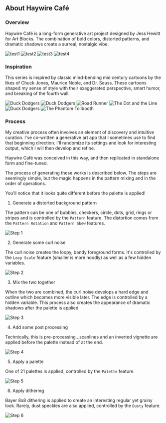 ## About Haywire Café

### Overview
Haywire Café is a long-form generative art project designed by Jess Hewitt for Art Blocks. The combination of bold colors, distorted patterns, and dramatic shadows create a surreal, nostalgic vibe.  

![test1](./images/test1.png)
![test2](./images/test2.png)
![test3](./images/test3.png)
![test4](./images/test4.png)

### Inspiration
This series is inspired by classic mind-bending mid century cartoons by the likes of Chuck Jones, Maurice Noble, and Dr. Seuss. These cartoons shaped my sense of style with their exaggerated perspective, smart humor, and breaking of the fourth wall.

![Duck Dodgers](./images/inspiration/9c8087b79ac0946d9e678c36021ac64b.png)
![Duck Dodgers](./images/inspiration/bceee32a3de89184613aa226334a32ec--warner-brothers-warner-bros.jpg)
![Road Runner](./images/inspiration/mauricenoblebackground.jpg) 
![The Dot and the Line](./images/inspiration/The_dot_and_the_line.jpg) 
![Duck Dodgers](./images/inspiration/tumblr_08d3548ae6d7ba5541effe68d9e427f4_674a518c_540.jpg)
![The Phantom Tollbooth](./images/inspiration/tumblr_oxf2keO01U1rsovmko1_r1_1280.jpg)

### Process
My creative process often involves an element of discovery and intuitive curation. I've co-written a generative art app that I sometimes use to find that beginning direction. I'll randomize its settings and look for interesting output, which I will then develop and refine.  

Haywire Café was conceived in this way, and then replicated in standalone form and fine-tuned.  

The process of generating these works is described below. The steps are seemingly simple, but the magic happens in the pattern mixing and in the order of operations.  

You'll notice that it looks quite different before the palette is applied!

1. Generate a distorted background pattern  

The pattern can be one of bubbles, checkers, circle, dots, grid, rings or stripes and is controlled by the `Pattern` feature. The distortion comes from the `Pattern Rotation` and `Pattern Skew` features.

![Step 1](./images/process/1-pattern.png)

2. Generate some curl noise  

The curl noise creates the loopy, bandy foreground forms. It's controlled by the `Loop Scale` feature (smaller is more noodly) as well as a few hidden variables.

![Step 2](./images/process/2-curlnoise.png)

3. Mix the two together  

When the two are combined, the curl noise develops a hard edge and outline which becomes more visible later. The edge is controlled by a hidden variable. This process also creates the appearance of dramatic shadows after the palette is applied.

![Step 3](./images/process/3-mix.png)

4. Add some post processing  

Technically, this is pre-processing...scanlines and an inverted vignette are applied before the palette instead of at the end.

![Step 4](./images/process/4-scanlinesvignette.png)

5. Apply a palette  

One of 21 palettes is applied, controlled by the `Palette` feature. 

![Step 5](./images/process/5-palette.png)

6. Apply dithering  

Bayer 8x8 dithering is applied to create an interesting regular yet grainy look. Rarely, dust speckles are also applied, controlled by the `Dusty` feature.

![Step 6](./images/process/6-dither.png)
